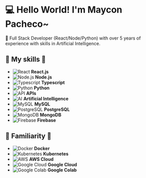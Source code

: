 # 💻 Hello World! I'm Maycon Pacheco~

👋 Full Stack Developer (React/Node/Python) with over 5 years of experience with skills in Artificial Intelligence.

## 🔧 My skills 🔧
- ![React](https://img.icons8.com/color/48/000000/react-native.png) **React.js**
- ![Node.js](https://img.icons8.com/color/48/000000/nodejs.png) **Node.js**
- ![Typescript](https://img.icons8.com/color/48/000000/typescript.png) **Typescript**
- ![Python](https://img.icons8.com/color/48/000000/python.png) **Python**
- ![API](https://img.icons8.com/color/48/000000/api.png) **APIs**
- ![AI](https://img.icons8.com/color/48/000000/artificial-intelligence.png) **Artificial Intelligence**
- ![MySQL](https://img.icons8.com/color/48/000000/mysql-logo.png) **MySQL**
- ![PostgreSQL](https://img.icons8.com/color/48/000000/postgresql.png) **PostgreSQL**
- ![MongoDB](https://img.icons8.com/color/48/000000/mongodb.png) **MongoDB**
- ![Firebase](https://img.icons8.com/color/48/000000/firebase.png) **Firebase**

## 🔵 Familiarity 🔵
- ![Docker](https://img.icons8.com/color/48/000000/docker.png) **Docker**
- ![Kubernetes](https://img.icons8.com/color/48/000000/kubernetes.png) **Kubernetes**
- ![AWS](https://img.icons8.com/color/48/000000/amazon-web-services.png) **AWS Cloud**
- ![Google Cloud](https://img.icons8.com/color/48/000000/google-cloud.png) **Google Cloud**
- ![Google Colab](https://img.icons8.com/color/48/000000/google-colab.png) **Google Colab**

<!-- Optionally add more content below -->